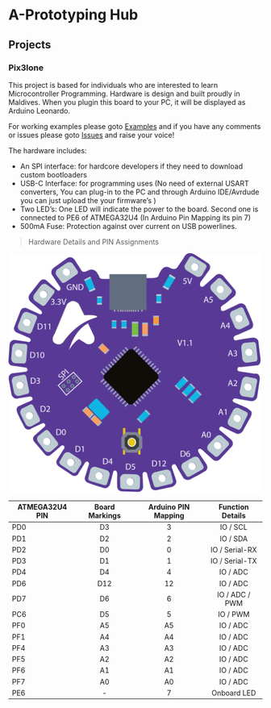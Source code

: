 # A-Prototyping Hub

## Projects
### Pix3lone

This project is based for individuals who are interested to learn Microcontroller Programming. Hardware is design and built proudly in Maldives. 
When you plugin this board to your PC, it will be displayed as Arduino Leonardo.

For working examples please goto [Examples](https://www.google.com "EXAMPLES") and if you have any comments or issues please goto [Issues](https://github.com/aprototypingelectronix/aprototypingelectronix.github.io/issues "ISSUES") and raise your voice!

The hardware includes:

* An SPI interface: for hardcore developers if they need to download custom bootloaders
* USB-C Interface: for programming uses (No need of external USART converters, You can plug-in to the PC and through Arduino IDE/Avrdude you can just upload the your firmware’s )
* Two LED’s: One LED will indicate the power to the board. Second one is connected to PE6 of ATMEGA32U4 (In Arduino Pin Mapping its pin 7)
* 500mA Fuse: Protection against over current on USB powerlines.


> Hardware Details and PIN Assignments

<img src="pixelone-02.png" width="500">

| ATMEGA32U4 PIN  | Board Markings | Arduino PIN Mapping  | Function Details |
| --------------- |:--------------:|:--------------------:|:----------------:|
| PD0             | D3             | 3                    | IO / SCL         |  
| PD1             | D2             | 2                    | IO / SDA         |         
| PD2             | D0             | 0                    | IO / Serial-RX   |
| PD3             | D1             | 1                    | IO / Serial-TX   |
| PD4             | D4             | 4                    | IO / ADC         |
| PD6             | D12            | 12                   | IO / ADC         |
| PD7             | D6             | 6                    | IO / ADC / PWM   |
| PC6             | D5             | 5                    | IO / PWM         |
| PF0             | A5             | A5                   | IO / ADC         |
| PF1             | A4             | A4                   | IO / ADC         |
| PF4             | A3             | A3                   | IO / ADC         |
| PF5             | A2             | A2                   | IO / ADC         |
| PF6             | A1             | A1                   | IO / ADC         |
| PF7             | A0             | A0                   | IO / ADC         |
| PE6             | -              | 7                    | Onboard LED      |

